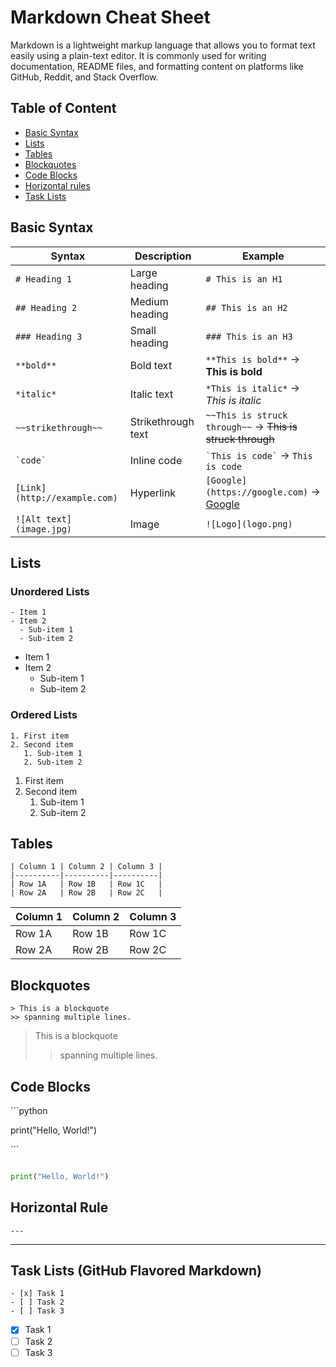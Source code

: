 # Markdown Cheat Sheet

Markdown is a lightweight markup language that allows you to format text easily using a plain-text editor. It is commonly used for writing documentation, README files, and formatting content on platforms like GitHub, Reddit, and Stack Overflow.

## Table of Content

* [Basic Syntax](#basic-syntax)
* [Lists](#lists)
* [Tables](#tables)
* [Blockquotes](#blockquotes)
* [Code Blocks](#code-blocks)
* [Horizontal rules](#horizontal-rule)
* [Task Lists](#task-lists-github-flavored-markdown)

## Basic Syntax

| Syntax | Description | Example |
|--------|-------------|---------|
| `# Heading 1` | Large heading | `# This is an H1` |
| `## Heading 2` | Medium heading | `## This is an H2` |
| `### Heading 3` | Small heading | `### This is an H3` |
| `**bold**` | Bold text | `**This is bold**` → **This is bold** |
| `*italic*` | Italic text | `*This is italic*` → *This is italic* |
| `~~strikethrough~~` | Strikethrough text | `~~This is struck through~~` → ~~This is struck through~~ |
| `` `code` `` | Inline code | `` `This is code` `` → `This is code` |
| `[Link](http://example.com)` | Hyperlink | `[Google](https://google.com)` → [Google](https://google.com) |
| `![Alt text](image.jpg)` | Image | `![Logo](logo.png)` |

## Lists

### Unordered Lists

```plain
- Item 1
- Item 2
  - Sub-item 1
  - Sub-item 2
```

* Item 1
* Item 2
  * Sub-item 1
  * Sub-item 2

### Ordered Lists

```plain
1. First item
2. Second item
   1. Sub-item 1
   2. Sub-item 2
```

1. First item
2. Second item
   1. Sub-item 1
   2. Sub-item 2

## Tables

```plain
| Column 1 | Column 2 | Column 3 |
|----------|----------|----------|
| Row 1A   | Row 1B   | Row 1C   |
| Row 2A   | Row 2B   | Row 2C   |
```

| Column 1 | Column 2 | Column 3 |
|----------|----------|----------|
| Row 1A   | Row 1B   | Row 1C   |
| Row 2A   | Row 2B   | Row 2C   |

## Blockquotes

```plain
> This is a blockquote
>> spanning multiple lines.
```

> This is a blockquote
>> spanning multiple lines.

## Code Blocks

\`\`\`python

print("Hello, World!")

\`\`\`

```python

print("Hello, World!")

```

## Horizontal Rule

```plain
---
```

---

## Task Lists (GitHub Flavored Markdown)

```plain
- [x] Task 1
- [ ] Task 2
- [ ] Task 3
```

* [x] Task 1
* [ ] Task 2
* [ ] Task 3
